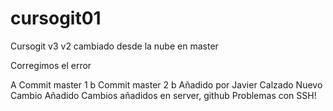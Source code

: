 # cursogit01
Cursogit
v3
v2 cambiado desde la nube en master

Corregimos el error

A 
Commit master 1 b
Commit master 2 b
Añadido por Javier Calzado
Nuevo Cambio Añadido
Cambios añadidos en server, github
Problemas con SSH!